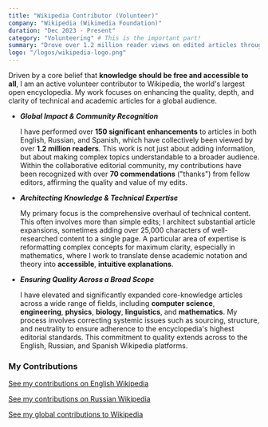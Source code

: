 ```yaml
---
title: "Wikipedia Contributor (Volunteer)"
company: "Wikipedia (Wikimedia Foundation)"
duration: "Dec 2023 - Present"
category: "Volunteering" # This is the important part!
summary: "Drove over 1.2 million reader views on edited articles through 150+ enhancements, earning 70+ commendations ('thanks') from the editorial community."
logo: "/logos/wikipedia-logo.png"
---
```


Driven by a core belief that **knowledge should be free and accessible to all**, I am an active volunteer contributor to Wikipedia, the world's largest open encyclopedia. My work focuses on enhancing the quality, depth, and clarity of technical and academic articles for a global audience.

- ***Global Impact & Community Recognition***
    
    I have performed over **150 significant enhancements** to articles in both English, Russian, and Spanish, which have collectively been viewed by over **1.2 million readers**. This work is not just about adding information, but about making complex topics understandable to a broader audience. Within the collaborative editorial community, my contributions have been recognized with over **70 commendations** ("thanks") from fellow editors, affirming the quality and value of my edits.

- ***Architecting Knowledge & Technical Expertise***

    My primary focus is the comprehensive overhaul of technical content. This often involves more than simple edits; I architect substantial article expansions, sometimes adding over 25,000 characters of well-researched content to a single page. A particular area of expertise is reformatting complex concepts for maximum clarity, especially in mathematics, where I work to translate dense academic notation and theory into **accessible**, **intuitive explanations**.

- ***Ensuring Quality Across a Broad Scope***
    
    I have elevated and significantly expanded core-knowledge articles across a wide range of fields, including **computer science**, **engineering**, **physics**, **biology**, **linguistics**, and **mathematics**. My process involves correcting systemic issues such as sourcing, structure, and neutrality to ensure adherence to the encyclopedia's highest editorial standards. This commitment to quality extends across to the English, Russian, and Spanish Wikipedia platforms.

### My Contributions
[See my contributions on English Wikipedia](https://en.wikipedia.org/wiki/Special:Contributions/KibalchishTheCoder)

[See my contributions on Russian Wikipedia](https://ru.wikipedia.org/wiki/%D0%A1%D0%BB%D1%83%D0%B6%D0%B5%D0%B1%D0%BD%D0%B0%D1%8F:%D0%92%D0%BA%D0%BB%D0%B0%D0%B4/KibalchishTheCoder)

[See my global contributions to Wikipedia](https://en.wikipedia.org/wiki/Special:CentralAuth/KibalchishTheCoder)